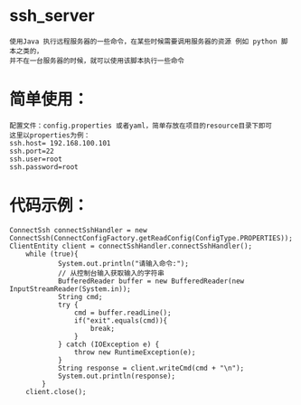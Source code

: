 # ssh_server

    使用Java 执行远程服务器的一些命令，在某些时候需要调用服务器的资源 例如 python 脚本之类的，
    并不在一台服务器的时候，就可以使用该脚本执行一些命令

# 简单使用：
    配置文件：config.properties 或者yaml，简单存放在项目的resource目录下即可
    这里以properties为例：
    ssh.host= 192.168.100.101
    ssh.port=22
    ssh.user=root
    ssh.password=root

# 代码示例：

    ConnectSsh connectSshHandler = new ConnectSsh(ConnectConfigFactory.getReadConfig(ConfigType.PROPERTIES));
    ClientEntity client = connectSshHandler.connectSshHandler();
        while (true){
                System.out.println("请输入命令:");
                // 从控制台输入获取输入的字符串
                BufferedReader buffer = new BufferedReader(new InputStreamReader(System.in));
                String cmd;
                try {
                    cmd = buffer.readLine();
                    if("exit".equals(cmd)){
                        break;
                    }
                } catch (IOException e) {
                    throw new RuntimeException(e);
                }
                String response = client.writeCmd(cmd + "\n");
                System.out.println(response);
            }
        client.close();

